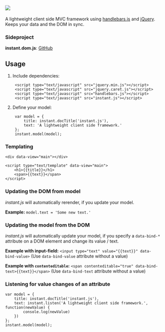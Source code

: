![](http://timmalbers.de/instant.js/res/logo.medium.small.png)
==========

A lightweight client side MVC framework using [handlebars.js](http://handlebarsjs.com/) and [jQuery](http://jquery.com/). Keeps your data and the DOM in sync.

### Sideproject

**instant.dom.js**: [GitHub](https://github.com/nunull/instant.dom.js)

Usage
-----

1. Include dependencies:

		<script type="text/javascript" src="jquery.min.js"></script>
		<script type="text/javascript" src="jquery.caret.js"></script>
		<script type="text/javascript" src="handlebars.js"></script>
		<script type="text/javascript" src="instant.js"></script>

2. Define your model:

		var model = {
			title: instant.docTitle('instant.js'),
			text: 'A lightweight client side framework.'
		};
		instant.model(model);

### Templating

	<div data-view="main"></div>

	<script type="text/template" data-view="main">
		<h1>{{title}}</h1>
		<span>{{text}}</span>
	</script>

### Updating the DOM from model

*instant.js* will automatically rerender, if you update your model.

**Example:** `model.text = 'Some new text.'`

### Updating the model from the DOM

*instant.js* will automatically update your model, if you specify a `data-bind-*` attribute on a DOM element and change its value / text.

**Example with input-field:** `<input type="text" value="{{text}}" data-bind-value>` (Use `data-bind-value` attribute without a value)

**Example with `contenteditable`:** `<span contenteditable="true" data-bind-text>{{text}}</span>` (Use `data-bind-text` attribute without a value)

### Listening for value changes of an attribute

	var model = {
		title: instant.docTitle('instant.js'),
		text: instant.listen('A lightweight client side framework.', function(newValue) {
			console.log(newValue)
		})
	};
	instant.model(model);
